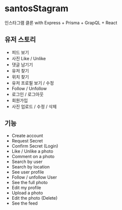 # santosStagram

인스타그램 클론 with Express + Prisma + GrapQL + React

## 유저 스토리 

- 피드 보기 
- 사진 Like / Unlike
- 댓글 남기기
- 유저 찾기 
- 위치 찾기 
- 유저 프로필 보기 / 수정 
- Follow / Unfollow 
- 로그인 / 로그아웃 
- 회원가입
- 사진 업로드 / 수정 / 삭제

## 기능 
- Create account
- Request Secret
- Confirm Secret (Login)
- Like / Unlike a photo
- Comment on a photo
- Search by user
- Search by location 
- See user profile
- Follow / unfollow User
- See the full photo
- Edit my profile
- Upload a photo
- Edit the photo (Delete)
- See the feed